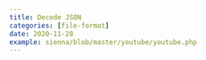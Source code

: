 ```yaml
---
title: Decode JSON
categories: [file-format]
date: 2020-11-28
example: sienna/blob/master/youtube/youtube.php
---
```

